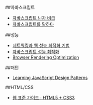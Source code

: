 
##자바스크립트
- [자바스크립트 닌자 비급](http://www.yes24.com/24/goods/12501073?scode=032&OzSrank=1)
- [자바스크립트를 말하다](http://www.yes24.com/24/goods/14533820?scode=032&OzSrank=1)

##성능
- [네트워킹과 웹 성능 최적화 기법](http://www.yes24.com/24/goods/22884121?scode=032&OzSrank=1)
- [자바스크립트 성능 최적화](http://www.yes24.com/24/goods/5692122?PID=121879)
- [Browser Rendering Optimization](https://www.udacity.com/course/browser-rendering-optimization--ud860?utm_source=webfundamentals&utm_medium=d.g.com&utm_content=promo&utm_campaign=index&_ga=1.69350354.319992019.1448522458)

##패턴
- [Learning JavaScript Design Patterns](https://addyosmani.com/resources/essentialjsdesignpatterns/book/)

##HTML/CSS
- [웹 표준 가이드 : HTML5 + CSS3](http://www.yes24.com/24/goods/4414389?PID=121879)

